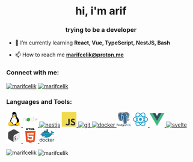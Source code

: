 <h1 align="center">hi, i'm arif</h1>
<h3 align="center">trying to be a developer</h3>

- 🌱 I’m currently learning **React, Vue, TypeScript, NestJS, Bash**

- 📫 How to reach me **marifcelik@proton.me**

<h3 align="left">Connect with me:</h3>
<p align="left">
    <a href="https://linkedin.com/in/marifcelik" target="blank"><img align="center" src="https://raw.githubusercontent.com/rahuldkjain/github-profile-readme-generator/master/src/images/icons/Social/linked-in-alt.svg" alt="marifcelik"
            height="30" width="40" /></a>
    <a href="https://www.hackerrank.com/marifcelik" target="blank"><img align="center" src="https://raw.githubusercontent.com/rahuldkjain/github-profile-readme-generator/master/src/images/icons/Social/hackerrank.svg" alt="marifcelik"
            height="30" width="40" /></a>
</p>

<h3 align="left">Languages and Tools:</h3>
<p align="left">
    <a href="https://www.linux.org/" target="_blank" rel="noreferrer"> <img src="https://raw.githubusercontent.com/devicons/devicon/master/icons/linux/linux-original.svg" alt="linux" width="40" height="40" /> </a>
    <a href="https://nodejs.org" target="_blank" rel="noreferrer"> <img src="icons8-nodejs.svg" alt="nodejs" width="40" height="40" /> </a>
    <a href="https://www.nestjs.com" target="_blank" rel="noreferrer"> <img src="https://d33wubrfki0l68.cloudfront.net/e937e774cbbe23635999615ad5d7732decad182a/26072/logo-small.ede75a6b.svg" alt="nestjs" width="40" height="40" /></a>
    <a href="https://developer.mozilla.org/en-US/docs/Web/JavaScript" target="_blank" rel="noreferrer"> <img src="https://raw.githubusercontent.com/devicons/devicon/master/icons/javascript/javascript-original.svg" alt="javascript" width="40" height="40" /> </a>
    <a href="https://git-scm.com/" target="_blank" rel="noreferrer"> <img src="https://www.vectorlogo.zone/logos/git-scm/git-scm-icon.svg" alt="git" width="40" height="40" /> </a>
    <a href="https://www.mongodb.com/" target="_blank" rel="noreferrer"> <img src="https://img.icons8.com/external-tal-revivo-shadow-tal-revivo/48/null/external-mongodb-a-cross-platform-document-oriented-database-program-logo-shadow-tal-revivo.png" alt="docker" width="40" height="40" /> </a>
    <a href="https://www.postgresql.org" target="_blank" rel="noreferrer"> <img src="https://raw.githubusercontent.com/devicons/devicon/master/icons/postgresql/postgresql-original-wordmark.svg" alt="postgresql" width="40" height="40" /></a>
    <a href="https://www.reactjs.org/" target="_blank" rel="noreferrer"> <img src="react.svg" alt="react" width="40" height="40" /> </a>
    <a href="https://www.vuejs.org/" target="_blank" rel="noreferrer"> <img src="vue.svg" alt="vue" width="40" height="40" /> </a>
    <a href="https://www.svelte.dev/" target="_blank" rel="noreferrer"> <img src="https://svelte.dev/favicon.png" alt="svelte" width="40" height="40" /> </a>
    <a href="https://www.gnu.org/software/bash/" target="_blank" rel="noreferrer"> <img src="icons8-bash.svg" alt="bash" width="40" height="40" /> </a>
    <a href="https://www.w3.org/html/" target="_blank" rel="noreferrer"> <img src="https://raw.githubusercontent.com/devicons/devicon/master/icons/html5/html5-original-wordmark.svg" alt="html5" width="40" height="40" /> </a>
    <a href="https://www.docker.com/" target="_blank" rel="noreferrer"> <img src="https://raw.githubusercontent.com/devicons/devicon/master/icons/docker/docker-original-wordmark.svg" alt="docker" width="40" height="40" /> </a>
</p>

<p><img align="left" src="https://github-readme-stats.vercel.app/api/top-langs?username=marifcelik&show_icons=true&theme=onedark&locale=en&layout=compact" alt="marifcelik" /></p>

<p>&nbsp;<img align="center" src="https://github-readme-stats.vercel.app/api?username=marifcelik&show_icons=true&theme=onedark&locale=en" alt="marifcelik" /></p>
</body>
